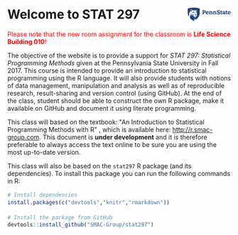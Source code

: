 
<!-- README.md is generated from README.Rmd. Please edit that file -->
<!--[![Travis-CI Build Status](https://travis-ci.org/SMAC-Group/stat297.svg?branch=master)](https://travis-ci.org/SMAC-Group/stat297)-->
Welcome to STAT 297 <a href="https://smac-group.com/"><img src="man/figures/psu2.png" align="right" style="width: 20%; height: 20%"/></a>
=========================================================================================================================================

<font color="red">Please note that the new room assignment for the classroom is **Life Science Building 010**!</font>

The objective of the website is to provide a support for *STAT 297: Statistical Programming Methods* given at the Pennsylvania State University in Fall 2017. This course is intended to provide an introduction to statistical programming using the R language. It will also provide students with notions of data management, manipulation and analysis as well as of reproducible research, result-sharing and version control (using GitHub). At the end of the class, student should be able to construct the own R package, make it available on GitHub and document it using literate programming.

This class will based on the textbook: "An Introduction to Statistical Programming Methods with R" , which is available here: <http://r.smac-group.com>. This document is **under development** and it is therefore preferable to always access the text online to be sure you are using the most up-to-date version.

This class will also be based on the `stat297` R package (and its dependencies). To install this package you can run the following commands in R:

``` r
# Install dependencies
install.packages(c("devtools","knitr","rmarkdown"))

# Install the package from GitHub
devtools::install_github("SMAC-Group/stat297")
```
